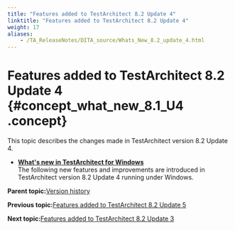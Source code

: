 ```yaml
--- 
title: "Features added to TestArchitect 8.2 Update 4"
linktitle: "Features added to TestArchitect 8.2 Update 4"
weight: 17
aliases: 
    - /TA_ReleaseNotes/DITA_source/Whats_New_8.2_update_4.html
---
```

# Features added to TestArchitect 8.2 Update 4 {#concept_what_new_8.1_U4 .concept}

This topic describes the changes made in TestArchitect version 8.2 Update 4.

-   **[What's new in TestArchitect for Windows](../../TA_ReleaseNotes/DITA_source/Whats_New_8.2_update_4_Windows.html)**  
The following new features and improvements are introduced in TestArchitect version 8.2 Update 4 running under Windows.

**Parent topic:**[Version history](../../TA_ReleaseNotes/DITA_source/Version_History.html)

**Previous topic:**[Features added to TestArchitect 8.2 Update 5](../../TA_ReleaseNotes/DITA_source/Whats_New_8.2_update_5.html)

**Next topic:**[Features added to TestArchitect 8.2 Update 3](../../TA_ReleaseNotes/DITA_source/Whats_New_8.2_update_3.html)

